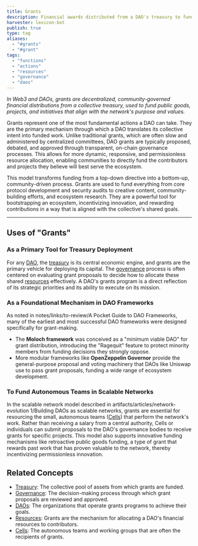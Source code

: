 ```yaml
---
title: Grants
description: Financial awards distributed from a DAO's treasury to fund projects, teams, and individuals whose work advances the organization's purpose, without the expectation of repayment.
harvester: lexicon-bot
publish: true
type: tag
aliases:
  - "#grants"
  - "#grant"
tags:
  - "functions"
  - "actions"
  - "resources"
  - "governance"
  - "daos"
---
```


*In Web3 and DAOs, grants are decentralized, community-governed financial distributions from a collective treasury, used to fund public goods, projects, and initiatives that align with the network's purpose and values.*

Grants represent one of the most fundamental actions a DAO can take. They are the primary mechanism through which a DAO translates its collective intent into funded work. Unlike traditional grants, which are often slow and administered by centralized committees, DAO grants are typically proposed, debated, and approved through transparent, on-chain governance processes. This allows for more dynamic, responsive, and permissionless resource allocation, enabling communities to directly fund the contributors and projects they believe will best serve the ecosystem.

This model transforms funding from a top-down directive into a bottom-up, community-driven process. Grants are used to fund everything from core protocol development and security audits to creative content, community-building efforts, and ecosystem research. They are a powerful tool for bootstrapping an ecosystem, incentivizing innovation, and rewarding contributions in a way that is aligned with the collective's shared goals.

---

## Uses of "Grants"

### As a Primary Tool for Treasury Deployment

For any [DAO](tags/daos.md), the [treasury](tags/treasury.md) is its central economic engine, and grants are the primary vehicle for deploying its capital. The [governance](tags/governance.md) process is often centered on evaluating grant proposals to decide how to allocate these shared [resources](tags/resources.md) effectively. A DAO's grants program is a direct reflection of its strategic priorities and its ability to execute on its mission.

### As a Foundational Mechanism in DAO Frameworks

As noted in notes/links/to-review/A Pocket Guide to DAO Frameworks, many of the earliest and most successful DAO frameworks were designed specifically for grant-making.
- The **Moloch framework** was conceived as a "minimum viable DAO" for grant distribution, introducing the "Ragequit" feature to protect minority members from funding decisions they strongly oppose.
- More modular frameworks like **OpenZeppelin Governor** provide the general-purpose proposal and voting machinery that DAOs like Uniswap use to pass grant proposals, funding a wide range of ecosystem development.

### To Fund Autonomous Teams in Scalable Networks

In the scalable network model described in artifacts/articles/network-evolution 1/Building DAOs as scalable networks, grants are essential for resourcing the small, autonomous teams ([Cells](drafts/test-resources/test-pattern.md)) that perform the network's work. Rather than receiving a salary from a central authority, Cells or individuals can submit proposals to the DAO's governance bodies to receive grants for specific projects. This model also supports innovative funding mechanisms like retroactive public goods funding, a type of grant that rewards past work that has proven valuable to the network, thereby incentivizing permissionless innovation.

## Related Concepts

- [Treasury](tags/treasury.md): The collective pool of assets from which grants are funded.
- [Governance](tags/governance.md): The decision-making process through which grant proposals are reviewed and approved.
- [DAOs](tags/daos.md): The organizations that operate grants programs to achieve their goals.
- [Resources](tags/resources.md): Grants are the mechanism for allocating a DAO's financial resources to contributors.
- [Cells](drafts/test-resources/test-pattern.md): The autonomous teams and working groups that are often the recipients of grants.